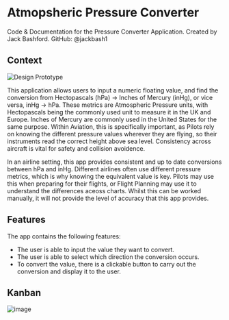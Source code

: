 # Atmopsheric Pressure Converter
Code &amp; Documentation for the Pressure Converter Application. Created by Jack Bashford. GitHub: @jackbash1



## Context

![Design Prototype](https://github.com/user-attachments/assets/51112d4d-57fc-4259-bfa9-879fcd217b42)


This application allows users to input a numeric floating value, and find the conversion from Hectopascals (hPa) -> Inches of Mercury (inHg), or vice versa, inHg -> hPa. These metrics are Atmospheric Pressure units, with Hectopascals being the commonly used unit to measure it in the UK and Europe. Inches of Mercury are commonly used in the United States for the same purpose. Within Aviation, this is specifically important, as Pilots rely on knowing the different pressure values wherever they are flying, so their instruments read the correct height above sea level. Consistency across aircraft is vital for safety and collision avoidence.

In an airline setting, this app provides consistent and up to date conversions between hPa and inHg. Different airlines often use different pressure metrics, which is why knowing the equivalent value is key. Pilots may use this when preparing for their flights, or Flight Planning may use it to understand the differences aceoss charts. Whilst this can be worked manually, it will not provide the level of accuracy that this app provides. 

## Features
The app contains the following features:
* The user is able to input the value they want to convert.
* The user is able to select which direction the conversion occurs.
* To convert the value, there is a clickable button to carry out the conversion and display it to the user.

## Kanban

![image](https://github.com/user-attachments/assets/3068a8eb-6e74-42f3-9274-0c4d5a439765)



